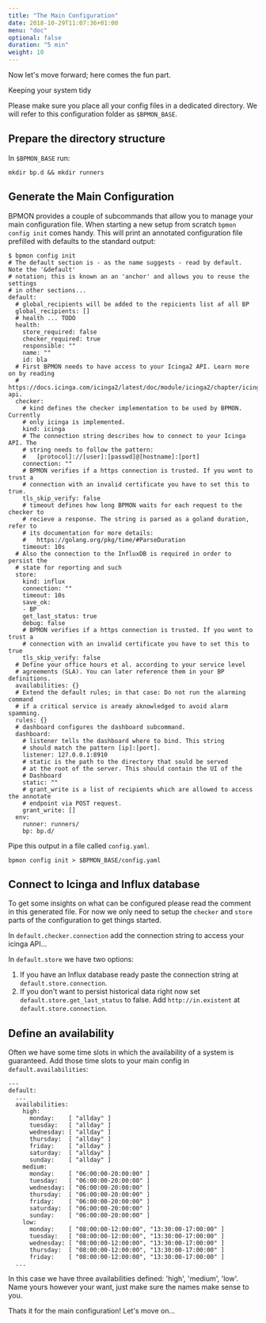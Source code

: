 ```yaml
---
title: "The Main Configuration"
date: 2018-10-29T11:07:36+01:00
menu: "doc"
optional: false
duration: "5 min"
weight: 10
---
```


Now let's move forward; here comes the fun part.

<!--more-->

<div class="info">
    <div class="headline">Keeping your system tidy</div>
    <p>
        Please make sure you place all your config files in a dedicated directory. We will refer to this configuration 
        folder as <code>$BPMON_BASE</code>.
    </p>
</div>

## Prepare the directory structure

In `$BPMON_BASE` run:

```
mkdir bp.d && mkdir runners
```

## Generate the Main Configuration

BPMON provides a couple of subcommands that allow you to manage your main configuration file.
When starting a new setup from scratch `bpmon config init` comes handy. This will print an annotated 
configuration file prefilled with defaults to the standard output:

```
$ bpmon config init
# The default section is - as the name suggests - read by default. Note the '&default'
# notation; this is known an an 'anchor' and allows you to reuse the settings
# in other sections...
default:
  # global_recipients will be added to the repicients list af all BP
  global_recipients: []
  # health ... TODO
  health:
    store_required: false
    checker_required: true
    responsible: ""
    name: ""
    id: bla
  # First BPMON needs to have access to your Icinga2 API. Learn more on by reading
  # https://docs.icinga.com/icinga2/latest/doc/module/icinga2/chapter/icinga2-api.
  checker:
    # kind defines the checker implementation to be used by BPMON. Currently
    # only icinga is implemented.
    kind: icinga
    # The connection string describes how to connect to your Icinga API. The
    # string needs to follow the pattern:
    #   [protocol]://[user]:[passwd]@[hostname]:[port]
    connection: ""
    # BPMON verifies if a https connection is trusted. If you wont to trust a
    # connection with an invalid certificate you have to set this to true.
    tls_skip_verify: false
    # timeout defines how long BPMON waits for each request to the checker to
    # recieve a response. The string is parsed as a goland duration, refer to
    # its documentation for more details:
    #   https://golang.org/pkg/time/#ParseDuration
    timeout: 10s
  # Also the connection to the InfluxDB is required in order to persist the
  # state for reporting and such
  store:
    kind: influx
    connection: ""
    timeout: 10s
    save_ok:
    - BP
    get_last_status: true
    debug: false
    # BPMON verifies if a https connection is trusted. If you wont to trust a
    # connection with an invalid certificate you have to set this to true
    tls_skip_verify: false
  # Define your office hours et al. according to your service level
  # agreements (SLA). You can later reference them in your BP definitions.
  availabilities: {}
  # Extend the default rules; in that case: Do not run the alarming command
  # if a critical service is aready aknowledged to avoid alarm spamming.
  rules: {}
  # dashboard configures the dashboard subcommand.
  dashboard:
    # listener tells the dashboard where to bind. This string
    # should match the pattern [ip]:[port].
    listener: 127.0.0.1:8910
    # static is the path to the directory that sould be served
    # at the root of the server. This should contain the UI of the
    # Dashboard
    static: ""
    # grant_write is a list of recipients which are allowed to access the annotate
    # endpoint via POST request.
    grant_write: []
  env:
    runner: runners/
    bp: bp.d/
```

Pipe this output in a file called `config.yaml`. 

```
bpmon config init > $BPMON_BASE/config.yaml
```

## Connect to Icinga and Influx database

To get some insights on what can be configured please read the comment in 
this generated file. For now we only need to setup the `checker` and `store` parts of the configuration to get things started.

In `default.checker.connection` add the connection string to access your icinga API...

In `default.store` we have two options:

1. If you have an Influx database ready paste the connection string at `default.store.connection`.
2. If you don't want to persist historical data right now set `default.store.get_last_status` to false. Add `http://in.existent` 
   at `default.store.connection`.

## Define an availability

Often we have some time slots in which the availability of a system is guaranteed. Add those time slots to your main config in `default.availabilities`:

```
---
default:
  ...
  availabilities:
    high:
      monday:    [ "allday" ]
      tuesday:   [ "allday" ]
      wednesday: [ "allday" ]
      thursday:  [ "allday" ]
      friday:    [ "allday" ]
      saturday:  [ "allday" ]
      sunday:    [ "allday" ]
    medium:
      monday:    [ "06:00:00-20:00:00" ]
      tuesday:   [ "06:00:00-20:00:00" ]
      wednesday: [ "06:00:00-20:00:00" ]
      thursday:  [ "06:00:00-20:00:00" ]
      friday:    [ "06:00:00-20:00:00" ]
      saturday:  [ "06:00:00-20:00:00" ]
      sunday:    [ "06:00:00-20:00:00" ]
    low:
      monday:    [ "08:00:00-12:00:00", "13:30:00-17:00:00" ]
      tuesday:   [ "08:00:00-12:00:00", "13:30:00-17:00:00" ]
      wednesday: [ "08:00:00-12:00:00", "13:30:00-17:00:00" ]
      thursday:  [ "08:00:00-12:00:00", "13:30:00-17:00:00" ]
      friday:    [ "08:00:00-12:00:00", "13:30:00-17:00:00" ]
  ...
```

In this case we have three availabilities defined: 'high', 'medium', 'low'. Name yours however your want, just make sure the names make sense to you.

Thats it for the main configuration! Let's move on...
